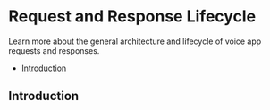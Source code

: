 # Request and Response Lifecycle

Learn more about the general architecture and lifecycle of voice app requests and responses.

* [Introduction](#introduction)

## Introduction

<!--[metadata]: {"description": "Learn more about the general architecture and lifecycle of voice app requests and responses.",
		        "route": "requests-responses"}-->
